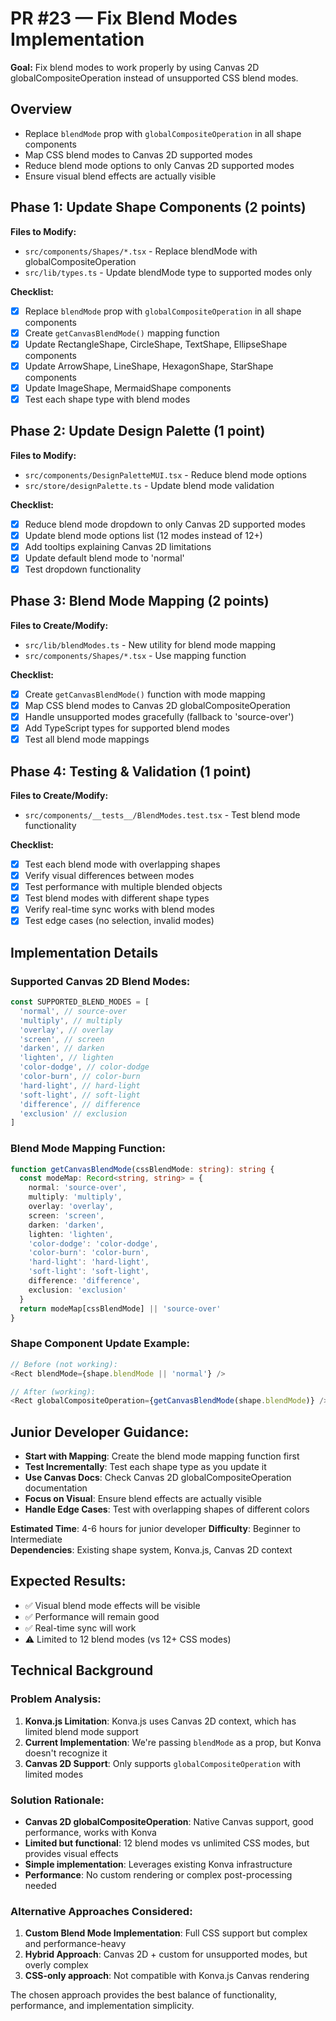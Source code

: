 # PR #23 — Fix Blend Modes Implementation

**Goal:** Fix blend modes to work properly by using Canvas 2D globalCompositeOperation instead of unsupported CSS blend modes.

## Overview

- Replace `blendMode` prop with `globalCompositeOperation` in all shape components
- Map CSS blend modes to Canvas 2D supported modes
- Reduce blend mode options to only Canvas 2D supported modes
- Ensure visual blend effects are actually visible

## Phase 1: Update Shape Components (2 points)

**Files to Modify:**

- `src/components/Shapes/*.tsx` - Replace blendMode with globalCompositeOperation
- `src/lib/types.ts` - Update blendMode type to supported modes only

**Checklist:**

- [x] Replace `blendMode` prop with `globalCompositeOperation` in all shape components
- [x] Create `getCanvasBlendMode()` mapping function
- [x] Update RectangleShape, CircleShape, TextShape, EllipseShape components
- [x] Update ArrowShape, LineShape, HexagonShape, StarShape components
- [x] Update ImageShape, MermaidShape components
- [x] Test each shape type with blend modes

## Phase 2: Update Design Palette (1 point)

**Files to Modify:**

- `src/components/DesignPaletteMUI.tsx` - Reduce blend mode options
- `src/store/designPalette.ts` - Update blend mode validation

**Checklist:**

- [x] Reduce blend mode dropdown to only Canvas 2D supported modes
- [x] Update blend mode options list (12 modes instead of 12+)
- [x] Add tooltips explaining Canvas 2D limitations
- [x] Update default blend mode to 'normal'
- [x] Test dropdown functionality

## Phase 3: Blend Mode Mapping (2 points)

**Files to Create/Modify:**

- `src/lib/blendModes.ts` - New utility for blend mode mapping
- `src/components/Shapes/*.tsx` - Use mapping function

**Checklist:**

- [x] Create `getCanvasBlendMode()` function with mode mapping
- [x] Map CSS blend modes to Canvas 2D globalCompositeOperation
- [x] Handle unsupported modes gracefully (fallback to 'source-over')
- [x] Add TypeScript types for supported blend modes
- [x] Test all blend mode mappings

## Phase 4: Testing & Validation (1 point)

**Files to Create/Modify:**

- `src/components/__tests__/BlendModes.test.tsx` - Test blend mode functionality

**Checklist:**

- [x] Test each blend mode with overlapping shapes
- [x] Verify visual differences between modes
- [x] Test performance with multiple blended objects
- [x] Test blend modes with different shape types
- [x] Verify real-time sync works with blend modes
- [x] Test edge cases (no selection, invalid modes)

## Implementation Details

### Supported Canvas 2D Blend Modes:

```typescript
const SUPPORTED_BLEND_MODES = [
  'normal', // source-over
  'multiply', // multiply
  'overlay', // overlay
  'screen', // screen
  'darken', // darken
  'lighten', // lighten
  'color-dodge', // color-dodge
  'color-burn', // color-burn
  'hard-light', // hard-light
  'soft-light', // soft-light
  'difference', // difference
  'exclusion' // exclusion
]
```

### Blend Mode Mapping Function:

```typescript
function getCanvasBlendMode(cssBlendMode: string): string {
  const modeMap: Record<string, string> = {
    normal: 'source-over',
    multiply: 'multiply',
    overlay: 'overlay',
    screen: 'screen',
    darken: 'darken',
    lighten: 'lighten',
    'color-dodge': 'color-dodge',
    'color-burn': 'color-burn',
    'hard-light': 'hard-light',
    'soft-light': 'soft-light',
    difference: 'difference',
    exclusion: 'exclusion'
  }
  return modeMap[cssBlendMode] || 'source-over'
}
```

### Shape Component Update Example:

```typescript
// Before (not working):
<Rect blendMode={shape.blendMode || 'normal'} />

// After (working):
<Rect globalCompositeOperation={getCanvasBlendMode(shape.blendMode)} />
```

## Junior Developer Guidance:

- **Start with Mapping**: Create the blend mode mapping function first
- **Test Incrementally**: Test each shape type as you update it
- **Use Canvas Docs**: Check Canvas 2D globalCompositeOperation documentation
- **Focus on Visual**: Ensure blend effects are actually visible
- **Handle Edge Cases**: Test with overlapping shapes of different colors

**Estimated Time**: 4-6 hours for junior developer
**Difficulty**: Beginner to Intermediate  
**Dependencies**: Existing shape system, Konva.js, Canvas 2D context

## Expected Results:

- ✅ Visual blend mode effects will be visible
- ✅ Performance will remain good
- ✅ Real-time sync will work
- ⚠️ Limited to 12 blend modes (vs 12+ CSS modes)

## Technical Background

### Problem Analysis:

1. **Konva.js Limitation**: Konva.js uses Canvas 2D context, which has limited blend mode support
2. **Current Implementation**: We're passing `blendMode` as a prop, but Konva doesn't recognize it
3. **Canvas 2D Support**: Only supports `globalCompositeOperation` with limited modes

### Solution Rationale:

- **Canvas 2D globalCompositeOperation**: Native Canvas support, good performance, works with Konva
- **Limited but functional**: 12 blend modes vs unlimited CSS modes, but provides visual effects
- **Simple implementation**: Leverages existing Konva infrastructure
- **Performance**: No custom rendering or complex post-processing needed

### Alternative Approaches Considered:

1. **Custom Blend Mode Implementation**: Full CSS support but complex and performance-heavy
2. **Hybrid Approach**: Canvas 2D + custom for unsupported modes, but overly complex
3. **CSS-only approach**: Not compatible with Konva.js Canvas rendering

The chosen approach provides the best balance of functionality, performance, and implementation simplicity.
